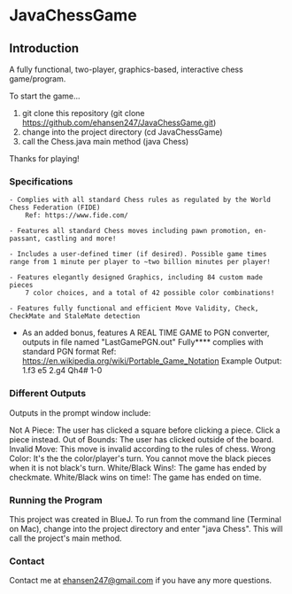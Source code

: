 # JavaChessGame

## Introduction
A fully functional, two-player, graphics-based, interactive chess game/program.

To start the game...
1) git clone this repository (git clone https://github.com/ehansen247/JavaChessGame.git)
1) change into the project directory (cd JavaChessGame)
2) call the Chess.java main method (java Chess)

Thanks for playing!

### Specifications

	- Complies with all standard Chess rules as regulated by the World Chess Federation (FIDE)
		Ref: https://www.fide.com/

	- Features all standard Chess moves including pawn promotion, en-passant, castling and more!

	- Includes a user-defined timer (if desired). Possible game times range from 1 minute per player to ~two billion minutes per player!

	- Features elegantly designed Graphics, including 84 custom made pieces
		7 color choices, and a total of 42 possible color combinations!
	
	- Features fully functional and efficient Move Validity, Check, CheckMate and StaleMate detection

  - As an added bonus, features
	A REAL TIME GAME to PGN converter, outputs in file named "LastGamePGN.out"
		Fully**** complies with standard PGN format 
			Ref: https://en.wikipedia.org/wiki/Portable_Game_Notation
		Example Output:
			1.f3 e5
			2.g4 Qh4#
			1-0
	
### Different Outputs
Outputs in the prompt window include:

Not A Piece: The user has clicked a square before clicking a piece. Click a piece instead.
Out of Bounds: The user has clicked outside of the board. 
Invalid Move: This move is invalid according to the rules of chess.
Wrong Color: It's the the color/player's turn. You cannot move the black pieces when it is not black's turn.
White/Black Wins!: The game has ended by checkmate. 
White/Black wins on time!: The game has ended on time. 

### Running the Program
This project was created in BlueJ. To run from the command line (Terminal on Mac), change into the project directory and enter "java Chess". This will call the project's main method. 

### Contact
Contact me at ehansen247@gmail.com if you have any more questions.

